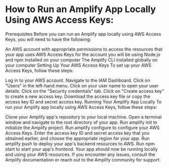 # How to Run an Amplify App Locally Using AWS Access Keys:

Prerequisites
Before you can run an Amplify app locally using AWS Access Keys, you will need to have the following:

An AWS account with appropriate permissions to access the resources that your app uses
AWS Access Keys for the account you will be using
Node.js and npm installed on your computer
The Amplify CLI installed globally on your computer
Setting Up Your AWS Access Keys
To set up your AWS Access Keys, follow these steps:

Log in to your AWS account.
Navigate to the IAM Dashboard.
Click on "Users" in the left-hand menu.
Click on your user name to open your user details.
Click on the "Security credentials" tab.
Click on "Create access key" to create a new access key.
Download the access key file or copy the access key ID and secret access key.
Running Your Amplify App Locally
To run your Amplify app locally using AWS Access Keys, follow these steps:

Clone your Amplify app's repository to your local machine.
Open a terminal window and navigate to the root directory of your app.
Run amplify init to initialize the Amplify project.
Run amplify configure to configure your AWS Access Keys. Enter the access key ID and secret access key that you obtained earlier, and choose the appropriate region for your app.
Run amplify push to deploy your app's backend resources to AWS.
Run npm start to start your app's frontend.
Your app should now be running locally and using your AWS resources. If you encounter any issues, consult the Amplify documentation or reach out to the Amplify community for support.
